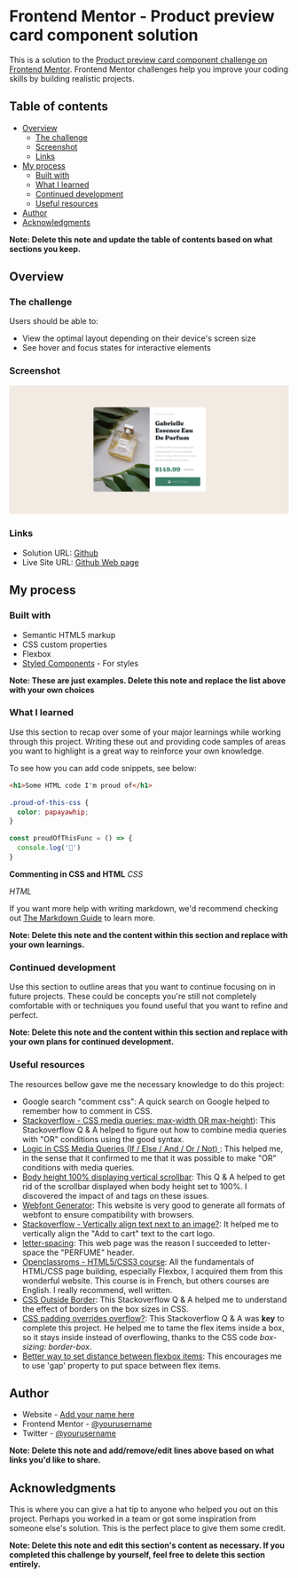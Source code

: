 # Frontend Mentor - Product preview card component solution

This is a solution to the [Product preview card component challenge on Frontend Mentor](https://www.frontendmentor.io/challenges/product-preview-card-component-GO7UmttRfa). Frontend Mentor challenges help you improve your coding skills by building realistic projects. 

## Table of contents

- [Overview](#overview)
  - [The challenge](#the-challenge)
  - [Screenshot](#screenshot)
  - [Links](#links)
- [My process](#my-process)
  - [Built with](#built-with)
  - [What I learned](#what-i-learned)
  - [Continued development](#continued-development)
  - [Useful resources](#useful-resources)
- [Author](#author)
- [Acknowledgments](#acknowledgments)

**Note: Delete this note and update the table of contents based on what sections you keep.**

## Overview

### The challenge

Users should be able to:

- View the optimal layout depending on their device's screen size
- See hover and focus states for interactive elements

### Screenshot

![](screenshot.jpg)

### Links

- Solution URL: [Github](https://github.com/s-t-e-v/Product-preview-card-component)
- Live Site URL: [Github Web page](https://s-t-e-v.github.io/Product-preview-card-component)

## My process

### Built with

- Semantic HTML5 markup
- CSS custom properties
- Flexbox
- [Styled Components](https://styled-components.com/) - For styles

**Note: These are just examples. Delete this note and replace the list above with your own choices**

### What I learned

Use this section to recap over some of your major learnings while working through this project. Writing these out and providing code samples of areas you want to highlight is a great way to reinforce your own knowledge.

To see how you can add code snippets, see below:

```html
<h1>Some HTML code I'm proud of</h1>
```

```css
.proud-of-this-css {
  color: papayawhip;
}
```

```js
const proudOfThisFunc = () => {
  console.log('🎉')
}
```

**Commenting in CSS and HTML**
*CSS*


*HTML*

If you want more help with writing markdown, we'd recommend checking out [The Markdown Guide](https://www.markdownguide.org/) to learn more.

**Note: Delete this note and the content within this section and replace with your own learnings.**

### Continued development

Use this section to outline areas that you want to continue focusing on in future projects. These could be concepts you're still not completely comfortable with or techniques you found useful that you want to refine and perfect.

**Note: Delete this note and the content within this section and replace with your own plans for continued development.**

### Useful resources

The resources bellow gave me the necessary knowledge to do this project:

- Google search "comment css": A quick search on Google helped to remember how to comment in CSS.
- [Stackoverflow - CSS media queries: max-width OR max-height](https://stackoverflow.com/questions/11404744/css-media-queries-max-width-or-max-height)): This Stackoverflow Q & A helped to figure out how to combine media queries with "OR" conditions using the good syntax.
- [Logic in CSS Media Queries (If / Else / And / Or / Not) ](https://css-tricks.com/logic-in-css-media-queries/): This helped me, in the sense that it confirmed to me that it was possible to make "OR" conditions with media queries.
- [Body height 100% displaying vertical scrollbar](https://stackoverflow.com/questions/12989931/body-height-100-displaying-vertical-scrollbar): This Q & A helped to get rid of the scrollbar displayed when body height set to 100%. I discovered the impact of <html> and <body> tags on these issues. 
- [Webfont Generator](https://www.fontsquirrel.com/tools/webfont-generator): This website is very good to generate all formats of webfont to ensure compatibility with browsers.
- [Stackoverflow - Vertically align text next to an image?](https://stackoverflow.com/questions/489340/vertically-align-text-next-to-an-image#:~:text=Using%20flex%20property%20in%20css,justify%2Dcontent%3Acenter%3B%20): It helped me to vertically align the "Add to cart" text to the cart logo.
- [letter-spacing](https://developer.mozilla.org/en-US/docs/Web/CSS/letter-spacing): This web page was the reason I succeeded to letter-space the "PERFUME" header.
- [Openclassroms - HTML5/CSS3 course](https://openclassrooms.com/fr/courses/1603881-apprenez-a-creer-votre-site-web-avec-html5-et-css3): All the fundamentals of HTML/CSS page building, especially Flexbox, I acquired them from this wonderful website. This course is in French, but others courses are English. I really recommend, well written.
- [CSS Outside Border](https://stackoverflow.com/questions/9102900/css-outside-border): This Stackoverflow Q & A helped  me to understand the effect of borders on the box sizes in CSS.
- [CSS padding overrides overflow?](https://stackoverflow.com/questions/19051411/css-padding-overrides-overflow): This Stackoverflow Q & A was **key** to complete this project. He helped me to tame the flex items inside a box, so it stays inside instead of overflowing, thanks to the CSS code *box-sizing: border-box*.
- [Better way to set distance between flexbox items](https://stackoverflow.com/questions/20626685/better-way-to-set-distance-between-flexbox-items): This encourages me to use 'gap' property to put space between flex items.

## Author

- Website - [Add your name here](https://www.your-site.com)
- Frontend Mentor - [@yourusername](https://www.frontendmentor.io/profile/yourusername)
- Twitter - [@yourusername](https://www.twitter.com/yourusername)

**Note: Delete this note and add/remove/edit lines above based on what links you'd like to share.**

## Acknowledgments

This is where you can give a hat tip to anyone who helped you out on this project. Perhaps you worked in a team or got some inspiration from someone else's solution. This is the perfect place to give them some credit.

**Note: Delete this note and edit this section's content as necessary. If you completed this challenge by yourself, feel free to delete this section entirely.**
